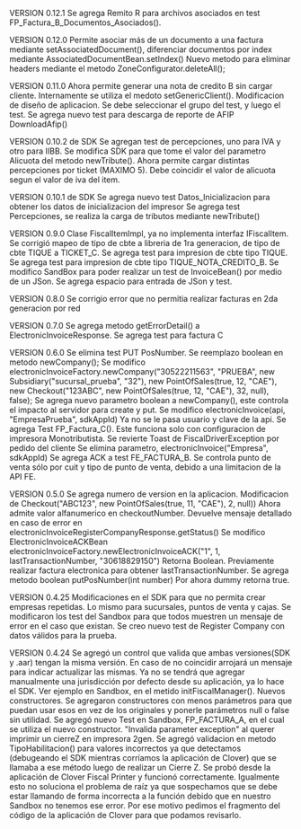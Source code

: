 VERSION 0.12.1
Se agrega Remito R para archivos asociados en test FP_Factura_B_Documentos_Asociados().

VERSION 0.12.0
Permite asociar más de un documento a una factura mediante setAssociatedDocument(), diferenciar documentos por index mediante AssociatedDocumentBean.setIndex()
Nuevo metodo para eliminar headers mediante el metodo ZoneConfigurator.deleteAll();

VERSION 0.11.0
Ahora permite generar una nota de credito B sin cargar cliente. Internamente se utiliza el medoto setGenericClient().
Modificacion de diseño de aplicacion. Se debe seleccionar el grupo del test, y luego el test.
Se agrega nuevo test para descarga de reporte de AFIP DownloadAfip()

VERSION 0.10.2 de SDK
Se agregan test de percepciones, uno para IVA y otro para IIBB.
Se modifica SDK para que tome el valor del parametro Alicuota del metodo newTribute().
Ahora permite cargar distintas percepciones por ticket (MAXIMO 5). Debe coincidir el valor de alicuota segun el valor de iva del item.


VERSION 0.10.1 de SDK
Se agrega nuevo test Datos_Inicializacion para obtener los datos de inicializacion del impresor
Se agrega test Percepciones, se realiza la carga de tributos mediante newTribute()

VERSION 0.9.0
Clase FiscalItemImpl, ya no implementa interfaz IFiscalItem.
Se corrigió mapeo de tipo de cbte a libreria de 1ra generacion, de tipo de cbte TIQUE a TICKET_C.
Se agrega test para impresion de cbte tipo TIQUE.
Se agrega test para impresion de cbte tipo TIQUE_NOTA_CREDITO_B.
Se modifico SandBox para poder realizar un test de InvoiceBean() por medio de un JSon. Se agrega espacio para entrada de JSon y test.

VERSION 0.8.0
Se corrigio error que no permitia realizar facturas en 2da generacion por red

VERSION 0.7.0
Se agrega metodo getErrorDetail() a ElectronicInvoiceResponse.
Se agrega test para factura C

VERSION 0.6.0
Se elimina test PUT PosNumber. Se reemplazo boolean en metodo newCompany();
Se modifico electronicInvoiceFactory.newCompany("30522211563", "PRUEBA",
                new Subsidiary("sucursal_prueba", "32"),
                new PointOfSales(true, 12, "CAE"),
                new Checkout("123ABC", new PointOfSales(true, 12, "CAE"), 32, null),
                false);
Se agrega nuevo parametro boolean a newCompany(), este controla el impacto al servidor para create y put.
Se modifico electronicInvoice(api, "EmpresaPrueba", sdkAppId)
    Ya no se le pasa usuario y clave de la api.
Se agrega Test FP_Factura_C(). Este funciona solo con configuracion de impresora Monotributista.
Se revierte Toast de FiscalDriverException por pedido del cliente
Se elimina parametro, electronicInvoice("Empresa", sdkAppId)
Se agrega ACK a test FE_FACTURA_B.
Se controla punto de venta sólo por cuit y tipo de punto de venta, debido a una limitacion de la API FE.

VERSION 0.5.0
Se agrega numero de version en la aplicacion.
Modificacion de Checkout("ABC123", new PointOfSales(true, 11, "CAE"), 2, null))
    Ahora admite valor alfanumerico en checkoutNumber.
    Devuelve mensaje detallado en caso de error en electronicInvoiceRegisterCompanyResponse.getStatus()
Se modifico ElectronicInvoiceACKBean
    electronicInvoiceFactory.newElectronicInvoiceACK("1", 1, lastTransactionNumber, "30618829150")
    Retorna Boolean. Previamente realizar factura electronica para obtener lastTransactionNumber.
Se agrega metodo boolean putPosNumber(int number)
    Por ahora dummy retorna true.

VERSION 0.4.25
Modificaciones en el SDK para que no permita crear empresas repetidas. Lo mismo para sucursales, puntos de venta y cajas.
Se modificaron los test del Sandbox para que todos muestren un mensaje de error en el caso que existan.
Se creo nuevo test de Register Company con datos válidos para la prueba.

VERSION 0.4.24
Se agregó un control que valida que ambas versiones(SDK y .aar) tengan la misma versión.
En caso de no coincidir arrojará un mensaje para indicar actualizar las mismas.
Ya no se tendrá que agregar manualmente una jurisdicción por defecto desde su aplicación, ya lo hace el SDK. Ver ejemplo en Sandbox, en el metido initFiscalManager().
Nuevos constructores. Se agregaron constructores con menos parámetros para que puedan usar esos en vez de los originales y ponerle parámetros null o false sin utilidad. Se agregó nuevo Test en Sandbox, FP_FACTURA_A, en el cual se utiliza el nuevo constructor.
"Invalida parameter exception" al querer imprimir un cierreZ en impresora 2gen. 
Se agregó validacion en metodo TipoHabilitacion() para valores incorrectos ya que detectamos (debugeando el SDK mientras corríamos la aplicación de Clover) que se llamaba a ese método luego de realizar un Cierre Z. Se probó desde la aplicación de Clover Fiscal Printer y funcionó correctamente. Igualmente esto no soluciona el problema de raíz ya que sospechamos que se debe estar llamando de forma incorrecta a la función debido que en nuestro Sandbox no tenemos ese error.
Por ese motivo pedimos el fragmento del código de la aplicación de Clover para que podamos revisarlo.